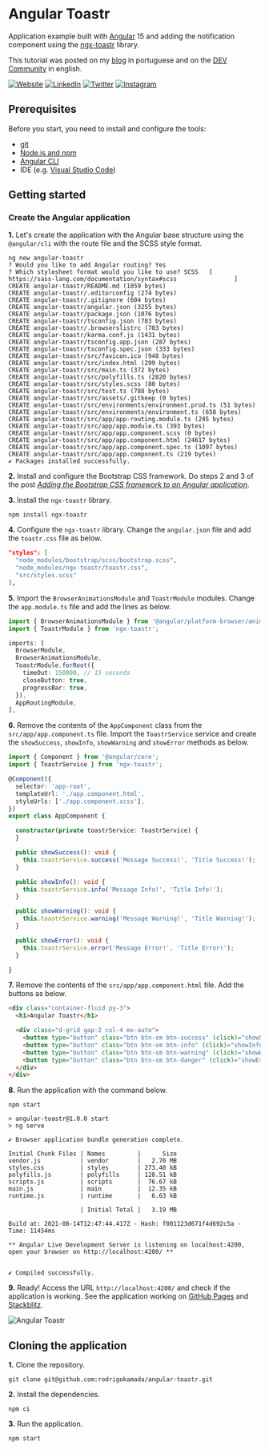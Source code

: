 # Angular Toastr


Application example built with [Angular](https://angular.io/) 15 and adding the notification component using the [ngx-toastr](https://www.npmjs.com/package/ngx-toastr) library.

This tutorial was posted on my [blog](https://rodrigo.kamada.com.br/blog/adicionando-o-componente-de-notificacao-em-uma-aplicacao-angular) in portuguese and on the [DEV Community](https://dev.to/rodrigokamada/adding-the-notification-component-to-an-angular-application-28m5) in english.



[![Website](https://shields.braskam.com/v1/shields?name=website&format=rectangle&size=small&radius=5)](https://rodrigo.kamada.com.br)
[![LinkedIn](https://shields.braskam.com/v1/shields?name=linkedin&format=rectangle&size=small&radius=5)](https://www.linkedin.com/in/rodrigokamada)
[![Twitter](https://shields.braskam.com/v1/shields?name=twitter&format=rectangle&size=small&radius=5&socialAccount=rodrigokamada)](https://twitter.com/rodrigokamada)
[![Instagram](https://shields.braskam.com/v1/shields?name=instagram&format=rectangle&size=small&radius=5)](https://www.instagram.com/rodrigokamada)



## Prerequisites


Before you start, you need to install and configure the tools:

* [git](https://git-scm.com/)
* [Node.js and npm](https://nodejs.org/)
* [Angular CLI](https://angular.io/cli)
* IDE (e.g. [Visual Studio Code](https://code.visualstudio.com/))



## Getting started


### Create the Angular application


**1.** Let's create the application with the Angular base structure using the `@angular/cli` with the route file and the SCSS style format.

```shell
ng new angular-toastr
? Would you like to add Angular routing? Yes
? Which stylesheet format would you like to use? SCSS   [ https://sass-lang.com/documentation/syntax#scss                ]
CREATE angular-toastr/README.md (1059 bytes)
CREATE angular-toastr/.editorconfig (274 bytes)
CREATE angular-toastr/.gitignore (604 bytes)
CREATE angular-toastr/angular.json (3255 bytes)
CREATE angular-toastr/package.json (1076 bytes)
CREATE angular-toastr/tsconfig.json (783 bytes)
CREATE angular-toastr/.browserslistrc (703 bytes)
CREATE angular-toastr/karma.conf.js (1431 bytes)
CREATE angular-toastr/tsconfig.app.json (287 bytes)
CREATE angular-toastr/tsconfig.spec.json (333 bytes)
CREATE angular-toastr/src/favicon.ico (948 bytes)
CREATE angular-toastr/src/index.html (299 bytes)
CREATE angular-toastr/src/main.ts (372 bytes)
CREATE angular-toastr/src/polyfills.ts (2820 bytes)
CREATE angular-toastr/src/styles.scss (80 bytes)
CREATE angular-toastr/src/test.ts (788 bytes)
CREATE angular-toastr/src/assets/.gitkeep (0 bytes)
CREATE angular-toastr/src/environments/environment.prod.ts (51 bytes)
CREATE angular-toastr/src/environments/environment.ts (658 bytes)
CREATE angular-toastr/src/app/app-routing.module.ts (245 bytes)
CREATE angular-toastr/src/app/app.module.ts (393 bytes)
CREATE angular-toastr/src/app/app.component.scss (0 bytes)
CREATE angular-toastr/src/app/app.component.html (24617 bytes)
CREATE angular-toastr/src/app/app.component.spec.ts (1097 bytes)
CREATE angular-toastr/src/app/app.component.ts (219 bytes)
✔ Packages installed successfully.
```

**2.** Install and configure the Bootstrap CSS framework. Do steps 2 and 3 of the post *[Adding the Bootstrap CSS framework to an Angular application](https://github.com/rodrigokamada/angular-bootstrap)*.

**3.** Install the `ngx-toastr` library.

```shell
npm install ngx-toastr
```

**4.** Configure the `ngx-toastr` library. Change the `angular.json` file and add the `toastr.css` file as below.

```json
"styles": [
  "node_modules/bootstrap/scss/bootstrap.scss",
  "node_modules/ngx-toastr/toastr.css",
  "src/styles.scss"
],
```

**5.** Import the `BrowserAnimationsModule` and `ToastrModule` modules. Change the `app.module.ts` file and add the lines as below.

```typescript
import { BrowserAnimationsModule } from '@angular/platform-browser/animations';
import { ToastrModule } from 'ngx-toastr';

imports: [
  BrowserModule,
  BrowserAnimationsModule,
  ToastrModule.forRoot({
    timeOut: 150000, // 15 seconds
    closeButton: true,
    progressBar: true,
  }),
  AppRoutingModule,
],
```

**6.** Remove the contents of the `AppComponent` class from the `src/app/app.component.ts` file. Import the `ToastrService` service and create the `showSuccess`, `showInfo`, `showWarning` and `showError` methods as below.

```typescript
import { Component } from '@angular/core';
import { ToastrService } from 'ngx-toastr';

@Component({
  selector: 'app-root',
  templateUrl: './app.component.html',
  styleUrls: ['./app.component.scss'],
})
export class AppComponent {

  constructor(private toastrService: ToastrService) {
  }

  public showSuccess(): void {
    this.toastrService.success('Message Success!', 'Title Success!');
  }

  public showInfo(): void {
    this.toastrService.info('Message Info!', 'Title Info!');
  }

  public showWarning(): void {
    this.toastrService.warning('Message Warning!', 'Title Warning!');
  }

  public showError(): void {
    this.toastrService.error('Message Error!', 'Title Error!');
  }

}
```

**7.** Remove the contents of the `src/app/app.component.html` file. Add the buttons as below.

```html
<div class="container-fluid py-3">
  <h1>Angular Toastr</h1>

  <div class="d-grid gap-2 col-4 mx-auto">
    <button type="button" class="btn btn-sm btn-success" (click)="showSuccess()">Success</button>
    <button type="button" class="btn btn-sm btn-info" (click)="showInfo()">Info</button>
    <button type="button" class="btn btn-sm btn-warning" (click)="showWarning()">Warning</button>
    <button type="button" class="btn btn-sm btn-danger" (click)="showError()">Error</button>
  </div>
</div>
```

**8.** Run the application with the command below.

```shell
npm start

> angular-toastr@1.0.0 start
> ng serve

✔ Browser application bundle generation complete.

Initial Chunk Files | Names         |      Size
vendor.js           | vendor        |   2.70 MB
styles.css          | styles        | 273.40 kB
polyfills.js        | polyfills     | 128.51 kB
scripts.js          | scripts       |  76.67 kB
main.js             | main          |  12.35 kB
runtime.js          | runtime       |   6.63 kB

                    | Initial Total |   3.19 MB

Build at: 2021-08-14T12:47:44.417Z - Hash: f001123d671f4d692c5a - Time: 11454ms

** Angular Live Development Server is listening on localhost:4200, open your browser on http://localhost:4200/ **


✔ Compiled successfully.
```

**9.** Ready! Access the URL `http://localhost:4200/` and check if the application is working. See the application working on [GitHub Pages](https://rodrigokamada.github.io/angular-toastr/) and [Stackblitz](https://stackblitz.com/edit/angular15-toastr).

![Angular Toastr](https://res.cloudinary.com/rodrigokamada/image/upload/v1636895792/Blog/angular-toastr/angular-toastr.png)



## Cloning the application

**1.** Clone the repository.

```shell
git clone git@github.com:rodrigokamada/angular-toastr.git
```

**2.** Install the dependencies.

```shell
npm ci
```

**3.** Run the application.

```shell
npm start
```
